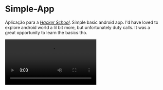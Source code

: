 # Simple-App

Aplicação para a [*Hacker School*](http://hackerschool.tecnico.ulisboa.pt/). Simple basic android app. I'd have loved to explore android world a lil bit more, but unfortunately duty calls. It was a great opportunity to learn the basics tho.

![Demo da app](/teste_1.mp4 "Demo")
